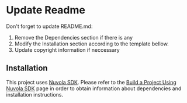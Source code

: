 Update Readme
=============

Don't forget to update README.md:

1. Remove the Dependencies section if there is any
2. Modify the Installation section according to the template bellow.
3. Update copyright information if neccessary

Installation
------------

This project uses [Nuvola SDK](https://github.com/tiliado/nuvolasdk#create-new-project). Please refer to
the [Build a Project Using Nuvola SDK](https://github.com/tiliado/nuvolasdk#build-a-project-using-nuvola-sdk)
page in order to obtain information about dependencies and installation instructions.
